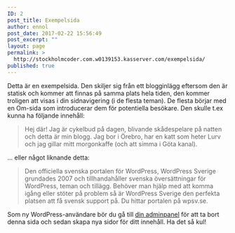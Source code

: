 ```yaml
---
ID: 2
post_title: Exempelsida
author: ennol
post_date: 2017-02-22 15:56:49
post_excerpt: ""
layout: page
permalink: >
  http://stockholmcoder.com.w0139153.kasserver.com/exempelsida/
published: true
---
```

Detta är en exempelsida. Den skiljer sig från ett blogginlägg eftersom den är statisk och kommer att finnas på samma plats hela tiden, den kommer troligen att visas i din sidnavigering (i de flesta teman). De flesta börjar med en Om-sida som introducerar dem för potentiella besökare. Den skulle t.ex kunna ha följande innehåll: 

<blockquote> Hej där! Jag är cykelbud på dagen, blivande skådespelare på natten och detta är min blogg. Jag bor i Örebro, har en katt som heter Lurv och jag gillar mitt morgonkaffe (och att simma i Göta kanal).</blockquote>

... eller något liknande detta:

<blockquote>Den officiella svenska portalen för WordPress, WordPress Sverige grundades 2007 och tillhandahåller svenska översättningar för WordPress, teman och tillägg. Behöver man hjälp med att komma igång eller stöter på problem så är WordPress Sverige den perfekta platsen att få svensk support på. Du hittar portalen på wpsv.se.</blockquote>

Som ny WordPress-användare bör du gå till <a href="http://stockholmcoder.com.w0139153.kasserver.com/wp-admin/">din adminpanel</a> för att ta bort denna sida och sedan skapa nya sidor för ditt innehåll. Ha det så kul!